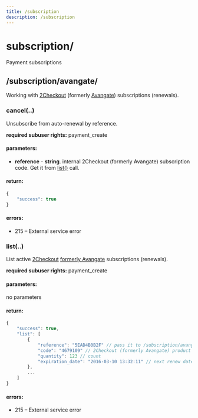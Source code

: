 ```yaml
---
title: /subscription
description: /subscription
---
```


# subscription/

Payment subscriptions


## /subscription/avangate/

Working with [2Checkout](https://www.2checkout.com) (formerly [Avangate](http://www.avangate.com)) subscriptions (renewals).

### cancel(..)

Unsubscribe from auto-renewal by reference.

**required subuser rights:** payment_create

#### parameters:

* **reference** - **string**. internal 2Checkout (formerly Avangate) subscription code. Get it from [list()](#list) call.

#### return:
```javascript
{
    "success": true
}
```

#### errors:
*   215 – External service error

### list(..)

List active [2Checkout](https://www.2checkout.com) [formerly Avangate](http://www.avangate.com) subscriptions (renewals).

**required subuser rights:** payment_create

#### parameters:
no parameters


#### return:
```javascript
{
    "success": true,
    "list": [
        {
            "reference": "5EAD4B0B2F" // pass it to /subscription/avangate/cancel()
            "code": "4679109" // 2Checkout (formerly Avangate) product code
            "quantity": 123 // count
            "expiration_date": "2016-03-10 13:32:11" // next renew date/time
        },
        ...
    ]
}
```

#### errors:

 *   215 – External service error
